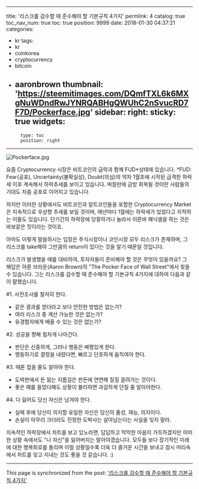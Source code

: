 
---
title: '리스크를 감수할 때 준수해야 할 기본규칙 4가지'
permlink: 4
catalog: true
toc_nav_num: true
toc: true
position: 9999
date: 2018-01-30 04:37:21
categories:
- kr
tags:
- kr
- coinkorea
- cryptocurrency
- bitcoin
- aaronbrown
thumbnail: 'https://steemitimages.com/DQmfTXL6k6MXgNuWDndRwJYNRQABHgQWUhC2nSvucRD7F7D/Pockerface.jpg'
sidebar:
    right:
        sticky: true
widgets:
    -
        type: toc
        position: right
---


![Pockerface.jpg](https://steemitimages.com/DQmfTXL6k6MXgNuWDndRwJYNRQABHgQWUhC2nSvucRD7F7D/Pockerface.jpg)

요즘 Cryptocurrency 시장은 비트코인의 급락과 함께 FUD*상태에 있습니다.
 *FUD: Fear(공포), Uncertainty(불확실성), Doubt(의심)의 약자
1월초에 시작된 급격한 하락세 이후 계속해서 하락추세를 보이고 있습니다.
며칠만에 금방 회복될 것이란 사람들의 기대도 차츰 공포로 이어지고 있습니다.


하지만 이러한 상황에서도 비트코인과 알트코인들을 포함한 Cryptocurrency Market은
지속적으로 우상향 추세를 보일 것이며, 매년마다 1월에는 하락세가 있었다고 지적하는 이들도 있습니다.
단기간의 하락장에 당황하거나 놀라서 이른바 패닉셀을 하는 것은 바보같은 짓이라는 것이죠.


아마도 이렇게 말씀하시는 입장은
주식시장이나 코인시장 모두 리스크가 존재하며,
그 리스크를 take해야 그만큼의 return이 있다는 것을 알기 때문일 것입니다.


리스크가 발생했을 때를 대비하여, 투자자들이 준비해야 할 것은 무엇이 있을까요?
그 해답은 아론 브라운(Aaron Brown)의 "The Pocker Face of Wall Street"에서 찾을 수 있습니다.
그는 리스크를 감수할 때 준수해야 할 기본규칙 4가지에 대하여 다음과 같이 말했습니다.


 #1. 사전조사를 철저히 한다.

  - 같은 결과를 얻더라고 보다 안전한 방법은 없는가?
  - 여러 리스크 중 계산 가능한 것은 없는가?
  - 유경험자에게 배울 수 있는 것은 없는가?



#2. 성공을 향해 힘차게 나아간다.
  
  -  판단은 신중하게, 그러나 행동은 배짱있게 한다.
  - 행동하기로 결정을 내렸다면, 빠르고 단호하게 움직여야 한다.



#3. 때론 접을 줄도 알아야 한다.

  - 도박판에서 돈 잃는 지름길은 판돈에 연연해 질질 끌려가는 것이다.
  - 좋은 패를 들었다해도 상황이 불리하면 과감하게 던질 줄 알아야한다.



#4. 다 잃어도 당신 자신은 남겨야 한다.

  - 실패 후에 당신이 의지할 유일한 자산은 당신의 품성, 재능, 의지이다.
  - 손실이 아무리 크더라도 진정한 도박사는 살아남는다는 사실을 잊지 말라.



지속적인 하락장에서 차트를 보고 있노라면, 답답하고 막막한 마음이 가득하겠지만
어떠한 상황 속에서도 "나 자신"을 잃어버지는 말아야겠습니다.
모두들 보다 장기적인 미래에 대한 행복회로를 돌리며
이럴 상황일수록 더욱 더 즐거운 시간을 보내고 잠시 머리속에서 차트를 잊고 지내는 것도 좋을 것 같습니다. :)

- - -

This page is synchronized from the post: ['리스크를 감수할 때 준수해야 할 기본규칙 4가지'](https://steemit.com/@donekim/4)
